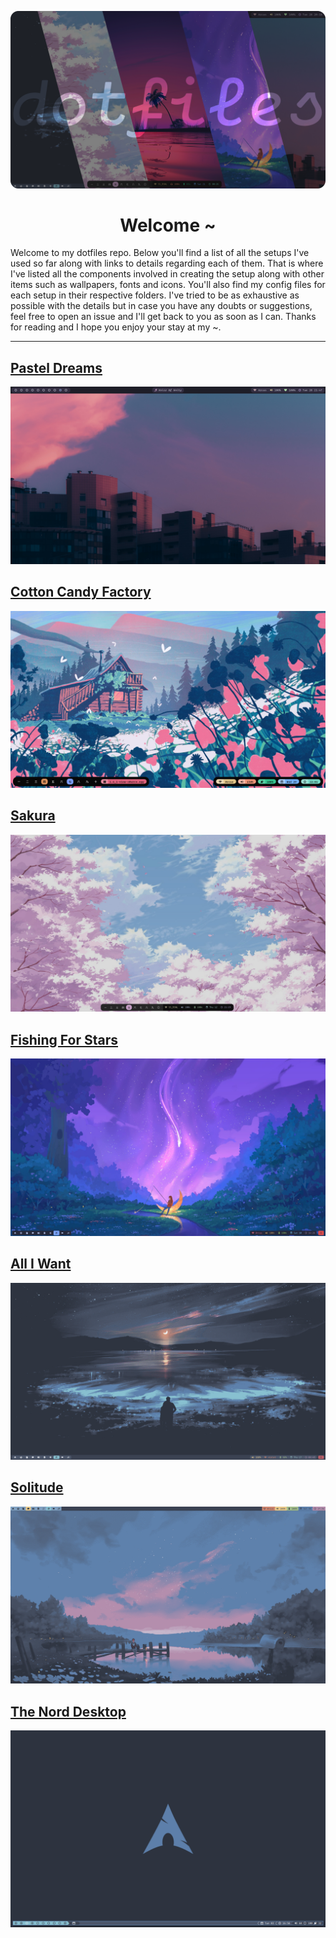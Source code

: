 ![Banner Image](./images/banner.png)

<p align="center">
	<h1 align="center">Welcome ~</h1>
</p>

Welcome to my dotfiles repo. Below you'll find a list of all the setups I've used so far along with links to details regarding each of them. That is where I've listed all the components involved in creating the setup along with other items such as wallpapers, fonts and icons. You'll also find my config files for each setup in their respective folders. I've tried to be as exhaustive as possible with the details but in case you have any doubts or suggestions, feel free to open an issue and I'll get back to you as soon as I can. Thanks for reading and I hope you enjoy your stay at my ~.

---
## [Pastel Dreams](./catppuccin/readme.md)
![Screenshot of clean system](./catppuccin/images/clean.png)

## [Cotton Candy Factory](./moonfly/readme.md)
![Screenshot of clean system](./moonfly/images/clean.png)

## [Sakura](./mountain/readme.md)
![Screenshot of clean system](./mountain/images/clean.png)

## [Fishing For Stars](./tokyo-night/readme.md)
![Screenshot of clean system](./tokyo-night/images/clean.png)

## [All I Want](./nord-v3/readme.md)
![Screenshot of clean system](./nord-v3/images/clean.png)

## [Solitude](./nord-v2/readme.md)
![Screenshot of clean system](./nord-v2/images/clean.png)

## [The Nord Desktop](./nord-v1/readme.md)
![Screenshot of clean system](./nord-v1/images/clean.png)
